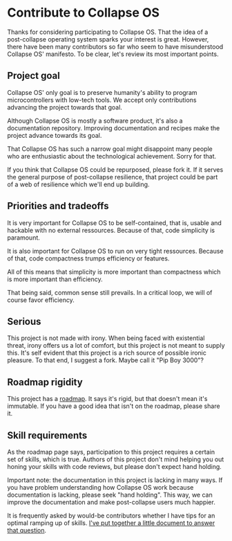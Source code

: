 # Contribute to Collapse OS

Thanks for considering participating to Collapse OS. That the idea of a
post-collapse operating system sparks your interest is great. However, there
have been many contributors so far who seem to have misunderstood Collapse OS'
manifesto. To be clear, let's review its most important points.

## Project goal

Collapse OS' only goal is to preserve humanity's ability to program
microcontrollers with low-tech tools. We accept only contributions advancing
the project towards that goal.

Although Collapse OS is mostly a software product, it's also a documentation
repository. Improving documentation and recipes make the project advance
towards its goal.

That Collapse OS has such a narrow goal might disappoint many people who are
enthusiastic about the technological achievement. Sorry for that.

If you think that Collapse OS could be repurposed, please fork it. If it serves
the general purpose of post-collapse resilience, that project could be part of
a web of resilience which we'll end up building.

## Priorities and tradeoffs

It is very important for Collapse OS to be self-contained, that is, usable and
hackable with no external ressources. Because of that, code simplicity is
paramount.

It is also important for Collapse OS to run on very tight ressources. Because of
that, code compactness trumps efficiency or features.

All of this means that simplicity is more important than compactness which is
more important than efficiency.

That being said, common sense still prevails. In a critical loop, we will of
course favor efficiency.

## Serious

This project is not made with irony. When being faced with existential threat,
irony offers us a lot of comfort, but this project is not meant to supply this.
It's self evident that this project is a rich source of possible ironic
pleasure. To that end, I suggest a fork. Maybe call it "Pip Boy 3000"?

## Roadmap rigidity

This project has a [roadmap](https://collapseos.org/roadmap.html). It says it's
rigid, but that doesn't mean it's immutable. If you have a good idea that isn't
on the roadmap, please share it.

## Skill requirements

As the roadmap page says, participation to this project requires a certain set
of skills, which is true. Authors of this project don't mind helping you out
honing your skills with code reviews, but please don't expect hand holding.

Important note: the documentation in this project is lacking in many ways. If
you have problem understanding how Collapse OS work because documentation is
lacking, please seek "hand holding". This way, we can improve the documentation
and make post-collapse users much happier.

It is frequently asked by would-be contributors whether I have tips for an
optimal ramping up of skills. [I've put together a little document to answer
that question](https://collapseos.org/skills.html).
